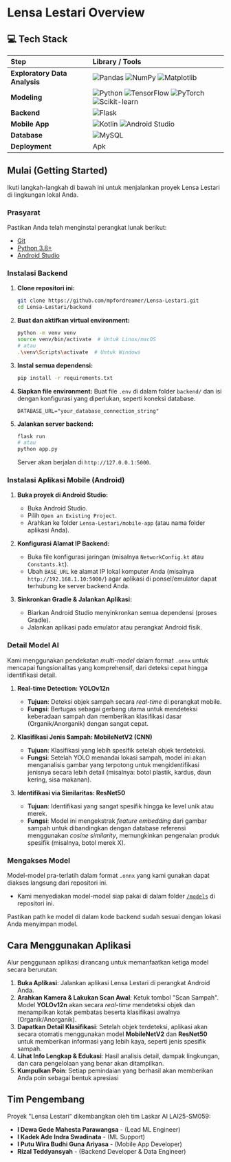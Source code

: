 # Lensa Lestari Overview

## 💻 Tech Stack

| Step | Library / Tools |
| :--- | :--- |
| **Exploratory Data Analysis** | ![Pandas](https://img.shields.io/badge/pandas-%235E55D3.svg?style=for-the-badge&logo=pandas&logoColor=white) ![NumPy](https://img.shields.io/badge/numpy-%234D77CF.svg?style=for-the-badge&logo=numpy&logoColor=white) ![Matplotlib](https://img.shields.io/badge/Matplotlib-%23ffffff.svg?style=for-the-badge&logo=Matplotlib&logoColor=black) |
| **Modeling** | ![Python](https://img.shields.io/badge/python-3670A0?style=for-the-badge&logo=python&logoColor=ffdd54) ![TensorFlow](https://img.shields.io/badge/TensorFlow-%23FF6F00.svg?style=for-the-badge&logo=TensorFlow&logoColor=white) ![PyTorch](https://img.shields.io/badge/PyTorch-%23EE4C2C.svg?style=for-the-badge&logo=PyTorch&logoColor=white) ![Scikit-learn](https://img.shields.io/badge/scikit--learn-%23F7931E.svg?style=for-the-badge&logo=scikit-learn&logoColor=white) |
| **Backend** | ![Flask](https://img.shields.io/badge/flask-%23000.svg?style=for-the-badge&logo=flask&logoColor=white) |
| **Mobile App** | ![Kotlin](https://img.shields.io/badge/kotlin-%237F52FF.svg?style=for-the-badge&logo=kotlin&logoColor=white) ![Android Studio](https://img.shields.io/badge/Android%20Studio-3DDC84.svg?style=for-the-badge&logo=android-studio&logoColor=white) |
| **Database** | ![MySQL](https://img.shields.io/badge/mysql-%234479A1.svg?style=for-the-badge&logo=mysql&logoColor=white) |
| **Deployment** | Apk |

##  Mulai (Getting Started)

Ikuti langkah-langkah di bawah ini untuk menjalankan proyek Lensa Lestari di lingkungan lokal Anda.

### Prasyarat

Pastikan Anda telah menginstal perangkat lunak berikut:
- [Git](https://git-scm.com/)
- [Python 3.8+](https://www.python.org/)
- [Android Studio](https://developer.android.com/studio)

### Instalasi Backend

1.  **Clone repositori ini:**
    ```bash
    git clone https://github.com/mpfordreamer/Lensa-Lestari.git
    cd Lensa-Lestari/backend
    ```

2.  **Buat dan aktifkan virtual environment:**
    ```bash
    python -m venv venv
    source venv/bin/activate  # Untuk Linux/macOS
    # atau
    .\venv\Scripts\activate  # Untuk Windows
    ```

3.  **Instal semua dependensi:**
    ```bash
    pip install -r requirements.txt
    ```

4.  **Siapkan file environment:**
    Buat file `.env` di dalam folder `backend/` dan isi dengan konfigurasi yang diperlukan, seperti koneksi database.
    ```env
    DATABASE_URL="your_database_connection_string"
    ```

5.  **Jalankan server backend:**
    ```bash
    flask run
    # atau
    python app.py
    ```
    Server akan berjalan di `http://127.0.0.1:5000`.

### Instalasi Aplikasi Mobile (Android)

1.  **Buka proyek di Android Studio:**
    - Buka Android Studio.
    - Pilih `Open an Existing Project`.
    - Arahkan ke folder `Lensa-Lestari/mobile-app` (atau nama folder aplikasi Anda).

2.  **Konfigurasi Alamat IP Backend:**
    - Buka file konfigurasi jaringan (misalnya `NetworkConfig.kt` atau `Constants.kt`).
    - Ubah `BASE_URL` ke alamat IP lokal komputer Anda (misalnya `http://192.168.1.10:5000/`) agar aplikasi di ponsel/emulator dapat terhubung ke server backend Anda.
    
3.  **Sinkronkan Gradle & Jalankan Aplikasi:**
    - Biarkan Android Studio menyinkronkan semua dependensi (proses Gradle).
    - Jalankan aplikasi pada emulator atau perangkat Android fisik.

### Detail Model AI

Kami menggunakan pendekatan *multi-model* dalam format `.onnx` untuk mencapai fungsionalitas yang komprehensif, dari deteksi cepat hingga identifikasi detail.

1.  **Real-time Detection: YOLOv12n**
    - **Tujuan**: Deteksi objek sampah secara *real-time* di perangkat mobile.
    - **Fungsi**: Bertugas sebagai gerbang utama untuk mendeteksi keberadaan sampah dan memberikan klasifikasi dasar (Organik/Anorganik) dengan sangat cepat.

2.  **Klasifikasi Jenis Sampah: MobileNetV2 (CNN)**
    - **Tujuan**: Klasifikasi yang lebih spesifik setelah objek terdeteksi.
    - **Fungsi**: Setelah YOLO menandai lokasi sampah, model ini akan menganalisis gambar yang terpotong untuk mengidentifikasi jenisnya secara lebih detail (misalnya: botol plastik, kardus, daun kering, sisa makanan).

3.  **Identifikasi via Similaritas: ResNet50**
    - **Tujuan**: Identifikasi yang sangat spesifik hingga ke level unik atau merek.
    - **Fungsi**: Model ini mengekstrak *feature embedding* dari gambar sampah untuk dibandingkan dengan database referensi menggunakan *cosine similarity*, memungkinkan pengenalan produk spesifik (misalnya, botol merek X).

### Mengakses Model

Model-model pra-terlatih dalam format `.onnx` yang kami gunakan dapat diakses langsung dari repositori ini.

-   Kami menyediakan model-model siap pakai di dalam folder [`/models`](https://github.com/mpfordreamer/Lensa-Lestari) di repositori ini.

Pastikan path ke model di dalam kode backend sudah sesuai dengan lokasi Anda menyimpan model.

## Cara Menggunakan Aplikasi

Alur penggunaan aplikasi dirancang untuk memanfaatkan ketiga model secara berurutan:

1.  **Buka Aplikasi**: Jalankan aplikasi Lensa Lestari di perangkat Android Anda.
2.  **Arahkan Kamera & Lakukan Scan Awal**: Ketuk tombol "Scan Sampah". Model **YOLOv12n** akan secara *real-time* mendeteksi objek dan menampilkan kotak pembatas beserta klasifikasi awalnya (Organik/Anorganik).
3.  **Dapatkan Detail Klasifikasi**: Setelah objek terdeteksi, aplikasi akan secara otomatis menggunakan model **MobileNetV2** dan **ResNet50** untuk memberikan informasi yang lebih kaya, seperti jenis spesifik sampah.
4.  **Lihat Info Lengkap & Edukasi**: Hasil analisis detail, dampak lingkungan, dan cara pengelolaan yang benar akan ditampilkan.
5.  **Kumpulkan Poin**: Setiap pemindaian yang berhasil akan memberikan Anda poin sebagai bentuk apresiasi

## Tim Pengembang

Proyek "Lensa Lestari" dikembangkan oleh tim Laskar AI LAI25-SM059:

- **I Dewa Gede Mahesta Parawangsa** - (Lead ML Engineer)
- **I Kadek Ade Indra Swadinata** - (ML Support)
- **I Putu Wira Budhi Guna Ariyasa** - (Mobile App Developer)
- **Rizal Teddyansyah** - (Backend Developer & Data Engineer)
